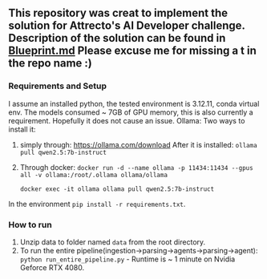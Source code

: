 This repository was creat to implement the solution for Attrecto's AI Developer challenge. Description of the solution can be found in [Blueprint.md](Blueprint.md)
Please excuse me for missing a t in the repo name :)
---
### Requirements and Setup
I assume an installed python, the tested environment is 3.12.11, conda virtual env.
The models consumed ~ 7GB of GPU memory, this is also currently a requirement. Hopefully it does not cause an issue.
Ollama:
Two ways to install it:
1. simply through: https://ollama.com/download
  After it is installed: `ollama pull qwen2.5:7b-instruct`
2. Through docker:
   `docker run -d --name ollama -p 11434:11434 --gpus all -v ollama:/root/.ollama ollama/ollama`
   
   `docker exec -it ollama ollama pull qwen2.5:7b-instruct`

In the environment `pip install -r requirements.txt`.
### How to run
1. Unzip data to folder named `data` from the root directory.
2. To run the entire pipeline(ingestion->parsing->agents->parsing->agent): `python run_entire_pipeline.py` - Runtime is ~ 1 minute on Nvidia Geforce RTX 4080.
